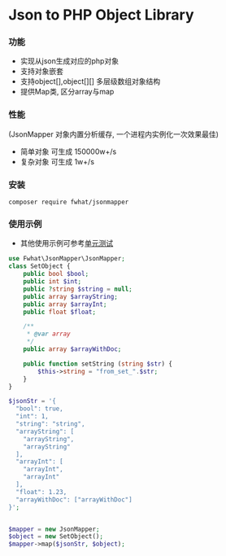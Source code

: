 # Json to PHP Object Library

### 功能

+ 实现从json生成对应的php对象
+ 支持对象嵌套
+ 支持object[],object[][] 多层级数组对象结构
+ 提供Map类, 区分array与map

### 性能

(JsonMapper 对象内置分析缓存, 一个进程内实例化一次效果最佳)

+ 简单对象 可生成 150000w+/s
+ 复杂对象 可生成 1w+/s

### 安装

`composer require fwhat/jsonmapper`

### 使用示例

+ 其他使用示例可参考[单元测试](tests/JsonMapperTest.php)

```php
use Fwhat\JsonMapper\JsonMapper;
class SetObject {
    public bool $bool;
    public int $int;
    public ?string $string = null;
    public array $arrayString;
    public array $arrayInt;
    public float $float;

    /**
     * @var array
     */
    public array $arrayWithDoc;

    public function setString (string $str) {
        $this->string = "from_set_".$str;
    }
}

$jsonStr = '{
  "bool": true,
  "int": 1,
  "string": "string",
  "arrayString": [
    "arrayString",
    "arrayString"
  ],
  "arrayInt": [
    "arrayInt",
    "arrayInt"
  ],
  "float": 1.23,
  "arrayWithDoc": ["arrayWithDoc"]
}';


$mapper = new JsonMapper;
$object = new SetObject();
$mapper->map($jsonStr, $object);
```
